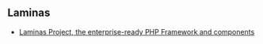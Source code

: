 ## Laminas
- [Laminas Project, the enterprise-ready PHP Framework and components](https://github.com/laminas)